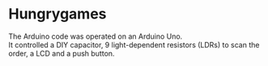 # Hungrygames
The Arduino code was operated on an Arduino Uno.
<br>
It controlled a DIY capacitor, 9 light-dependent resistors (LDRs) to scan the order, a LCD and a push button.
